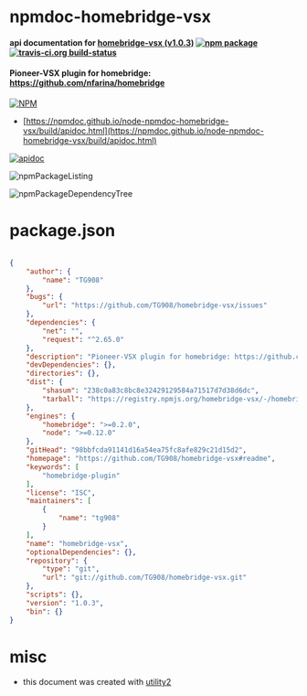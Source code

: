 # npmdoc-homebridge-vsx

#### api documentation for  [homebridge-vsx (v1.0.3)](https://github.com/TG908/homebridge-vsx#readme)  [![npm package](https://img.shields.io/npm/v/npmdoc-homebridge-vsx.svg?style=flat-square)](https://www.npmjs.org/package/npmdoc-homebridge-vsx) [![travis-ci.org build-status](https://api.travis-ci.org/npmdoc/node-npmdoc-homebridge-vsx.svg)](https://travis-ci.org/npmdoc/node-npmdoc-homebridge-vsx)

#### Pioneer-VSX plugin for homebridge: https://github.com/nfarina/homebridge

[![NPM](https://nodei.co/npm/homebridge-vsx.png?downloads=true&downloadRank=true&stars=true)](https://www.npmjs.com/package/homebridge-vsx)

- [https://npmdoc.github.io/node-npmdoc-homebridge-vsx/build/apidoc.html](https://npmdoc.github.io/node-npmdoc-homebridge-vsx/build/apidoc.html)

[![apidoc](https://npmdoc.github.io/node-npmdoc-homebridge-vsx/build/screenCapture.buildCi.browser.%252Ftmp%252Fbuild%252Fapidoc.html.png)](https://npmdoc.github.io/node-npmdoc-homebridge-vsx/build/apidoc.html)

![npmPackageListing](https://npmdoc.github.io/node-npmdoc-homebridge-vsx/build/screenCapture.npmPackageListing.svg)

![npmPackageDependencyTree](https://npmdoc.github.io/node-npmdoc-homebridge-vsx/build/screenCapture.npmPackageDependencyTree.svg)



# package.json

```json

{
    "author": {
        "name": "TG908"
    },
    "bugs": {
        "url": "https://github.com/TG908/homebridge-vsx/issues"
    },
    "dependencies": {
        "net": "",
        "request": "^2.65.0"
    },
    "description": "Pioneer-VSX plugin for homebridge: https://github.com/nfarina/homebridge",
    "devDependencies": {},
    "directories": {},
    "dist": {
        "shasum": "238c0a83c8bc8e32429129584a71517d7d38d6dc",
        "tarball": "https://registry.npmjs.org/homebridge-vsx/-/homebridge-vsx-1.0.3.tgz"
    },
    "engines": {
        "homebridge": ">=0.2.0",
        "node": ">=0.12.0"
    },
    "gitHead": "98bbfcda91141d16a54ea75fc8afe829c21d15d2",
    "homepage": "https://github.com/TG908/homebridge-vsx#readme",
    "keywords": [
        "homebridge-plugin"
    ],
    "license": "ISC",
    "maintainers": [
        {
            "name": "tg908"
        }
    ],
    "name": "homebridge-vsx",
    "optionalDependencies": {},
    "repository": {
        "type": "git",
        "url": "git://github.com/TG908/homebridge-vsx.git"
    },
    "scripts": {},
    "version": "1.0.3",
    "bin": {}
}
```



# misc
- this document was created with [utility2](https://github.com/kaizhu256/node-utility2)
